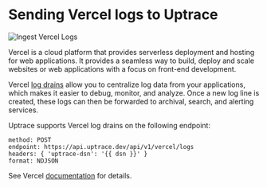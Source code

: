 # Sending Vercel logs to Uptrace

![Ingest Vercel Logs](/cover/ingest-vercel.png)

Vercel is a cloud platform that provides serverless deployment and hosting for web applications. It provides a seamless way to build, deploy and scale websites or web applications with a focus on front-end development.

Vercel [log drains](https://vercel.com/docs/concepts/observability/log-drains-overview/log-drains) allow you to centralize log data from your applications, which makes it easier to debug, monitor, and analyze. Once a new log line is created, these logs can then be forwarded to archival, search, and alerting services.

Uptrace supports Vercel log drains on the following endpoint:

<ProjectPicker v-model="activeProject" :projects="projects" />

```yaml:no-v-pre
method: POST
endpoint: https://api.uptrace.dev/api/v1/vercel/logs
headers: { 'uptrace-dsn': '{{ dsn }}' }
format: NDJSON
```

See Vercel [documentation](https://vercel.com/docs/concepts/observability/log-drains-overview/log-drains#configure-a-log-drain) for details.

<script type="ts">
import { defineComponent  } from 'vue'

import { useProjectPicker } from '@/use/org'

export default defineComponent({
  setup() {
    const { projects, activeProject, dsn } = useProjectPicker()
    return { projects, activeProject, dsn }
  },
})
</script>
